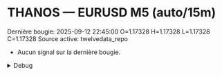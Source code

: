 # THANOS — EURUSD M5 (auto/15m)
Dernière bougie: 2025-09-12 22:45:00  O=1.17328  H=1.17328  L=1.17328  C=1.17328
Source active: twelvedata_repo

- Aucun signal sur la dernière bougie.

<details><summary>Debug</summary>

- TD_API_KEY manquant.

</details>